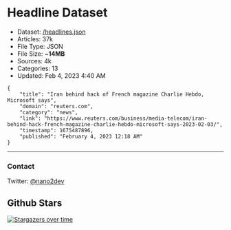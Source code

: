 # Headline Dataset

- Dataset: [/headlines.json](https://raw.githubusercontent.com/fwd/news/master/headlines.json) 
- Articles: 37k
- File Type: JSON
- File Size: ~**14MB**
- Sources: 4k
- Categories: 13
- Updated: Feb 4, 2023 4:40 AM

```
{
    "title": "Iran behind hack of French magazine Charlie Hebdo, Microsoft says",
    "domain": "reuters.com",
    "category": "news",
    "link": "https://www.reuters.com/business/media-telecom/iran-behind-hack-french-magazine-charlie-hebdo-microsoft-says-2023-02-03/",
    "timestamp": 1675487896,
    "published": "February 4, 2023 12:18 AM"
}
```

---

### Contact 

Twitter: [@nano2dev](https://twitter.com/nano2dev)

## Github Stars

[![Stargazers over time](https://starchart.cc/fwd/news.svg)](https://starchart.cc/fwd/news)
